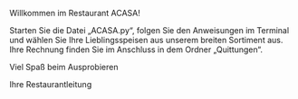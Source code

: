 Willkommen im Restaurant ACASA!



Starten Sie die Datei „ACASA.py“, folgen Sie den Anweisungen im Terminal und wählen Sie Ihre Lieblingsspeisen aus unserem breiten Sortiment aus. Ihre Rechnung finden Sie im Anschluss in dem Ordner „Quittungen“. 



Viel Spaß beim Ausprobieren

Ihre Restaurantleitung
